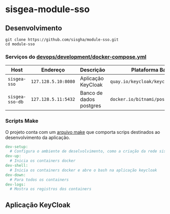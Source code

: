 # sisgea-module-sso

## Desenvolvimento

```
git clone https://github.com/sisgha/module-sso.git
cd module-sso
```

### Serviços do [devops/development/docker-compose.yml](./devops/development/docker-compose.yml)

| Host            | Endereço            | Descrição               | Plataforma Base                    |
| --------------- | ------------------- | ----------------------- | ---------------------------------- |
| `sisgea-sso`    | `127.128.5.10:8080` | Aplicação KeyCloak      | `quay.io/keycloak/keycloak:21.1.2` |
| `sisgea-sso-db` | `127.128.5.11:5432` | Banco de dados postgres | `docker.io/bitnami/postgresql:15`  |

### Scripts Make

O projeto conta com um [arquivo make](./Makefile) que comporta scrips destinados ao desenvolvimento da aplicação.

```Makefile
dev-setup:
  # Configura o ambiente de deselvolvimento, como a criação da rede sisgea-net e os arquivos .env
dev-up:
  # Inicia os containers docker
dev-shell:
  # Inicia os containers docker e abre o bash na aplicação keycloak
dev-down:
  # Para todos os containers
dev-logs:
  # Mostra os registros dos containers
```

## Aplicação KeyCloak
